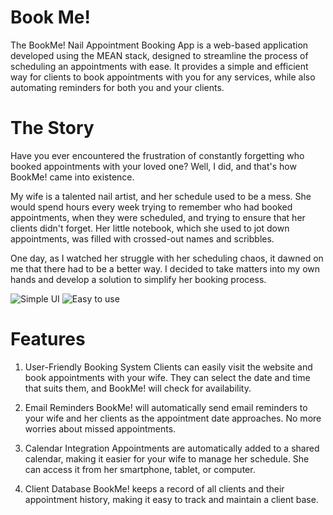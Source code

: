# Book Me!

The BookMe! Nail Appointment Booking App is a web-based application developed using the MEAN stack, designed to streamline the process of scheduling an appointments with ease. It provides a simple and efficient way for clients to book appointments with you for any services, while also automating reminders for both you and your clients.

# The Story

Have you ever encountered the frustration of constantly forgetting who booked appointments with your loved one? Well, I did, and that's how BookMe! came into existence.

My wife is a talented nail artist, and her schedule used to be a mess. She would spend hours every week trying to remember who had booked appointments, when they were scheduled, and trying to ensure that her clients didn't forget. Her little notebook, which she used to jot down appointments, was filled with crossed-out names and scribbles.

One day, as I watched her struggle with her scheduling chaos, it dawned on me that there had to be a better way. I decided to take matters into my own hands and develop a solution to simplify her booking process.

![Simple UI](https://imgur.com/wvHESVX.png)
![Easy to use](https://imgur.com/MCI9LfK.png)

# Features

1. User-Friendly Booking System
   Clients can easily visit the website and book appointments with your wife. They can select the date and time that suits them, and BookMe! will check for availability.

2. Email Reminders
   BookMe! will automatically send email reminders to your wife and her clients as the appointment date approaches. No more worries about missed appointments.

3. Calendar Integration
   Appointments are automatically added to a shared calendar, making it easier for your wife to manage her schedule. She can access it from her smartphone, tablet, or computer.

4. Client Database
   BookMe! keeps a record of all clients and their appointment history, making it easy to track and maintain a client base.
